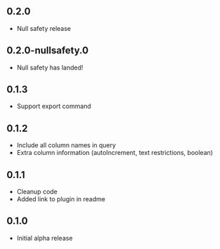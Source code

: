 ## 0.2.0

- Null safety release

## 0.2.0-nullsafety.0

- Null safety has landed!

## 0.1.3

- Support export command

## 0.1.2

- Include all column names in query
- Extra column information (autoIncrement, text restrictions, boolean)

## 0.1.1

- Cleanup code
- Added link to plugin in readme

## 0.1.0

- Initial alpha release
